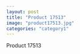 ```yaml
---
layout: post
title: "Product 17513"
image: "product17513.jpg"
categories: "category1"
---
```

Product 17513
